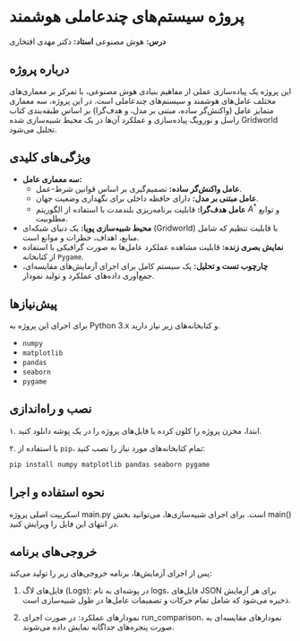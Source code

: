 # **پروژه سیستم‌های چندعاملی هوشمند**

**درس:** هوش مصنوعی
**استاد:** دکتر مهدی افتخاری

## **درباره پروژه**

این پروژه یک پیاده‌سازی عملی از مفاهیم بنیادی هوش مصنوعی، با تمرکز بر معماری‌های مختلف عامل‌های هوشمند و سیستم‌های چندعاملی است. در این پروژه، سه معماری متمایز عامل (واکنش‌گر ساده، مبتنی بر مدل، و هدف‌گرا) بر اساس طبقه‌بندی کتاب راسل و نورویگ پیاده‌سازی و عملکرد آن‌ها در یک محیط شبیه‌سازی شده Gridworld تحلیل می‌شود.

## **ویژگی‌های کلیدی**

* **سه معماری عامل:**
    * **عامل واکنش‌گر ساده:** تصمیم‌گیری بر اساس قوانین شرط-عمل.
    * **عامل مبتنی بر مدل:** دارای حافظه داخلی برای نگهداری وضعیت جهان.
    * **عامل هدف‌گرا:** قابلیت برنامه‌ریزی بلندمدت با استفاده از الگوریتم $A^{*}$ و توابع مطلوبیت.
* **محیط شبیه‌سازی پویا:** یک دنیای شبکه‌ای (Gridworld) با قابلیت تنظیم که شامل منابع، اهداف، خطرات و موانع است.
* **نمایش بصری زنده:** قابلیت مشاهده عملکرد عامل‌ها به صورت گرافیکی با استفاده از کتابخانه `Pygame`.
* **چارچوب تست و تحلیل:** یک سیستم کامل برای اجرای آزمایش‌های مقایسه‌ای، جمع‌آوری داده‌های عملکرد و تولید نمودار.

## **پیش‌نیازها**

برای اجرای این پروژه به Python 3.x و کتابخانه‌های زیر نیاز دارید.

* `numpy`
* `matplotlib`
* `pandas`
* `seaborn`
* `pygame`

## **نصب و راه‌اندازی**

۱. ابتدا، مخزن پروژه را کلون کرده یا فایل‌های پروژه را در یک پوشه دانلود کنید.

۲. با استفاده از `pip`، تمام کتابخانه‌های مورد نیاز را نصب کنید:
```bash
pip install numpy matplotlib pandas seaborn pygame
```
## **نحوه استفاده و اجرا**
اسکریپت اصلی پروژه main.py است. برای اجرای شبیه‌سازی‌ها، می‌توانید بخش main() در انتهای این فایل را ویرایش کنید.
## **خروجی‌های برنامه**
پس از اجرای آزمایش‌ها، برنامه خروجی‌های زیر را تولید می‌کند:

1. فایل‌های لاگ (Logs): در پوشه‌ای به نام logs، فایل‌های JSON برای هر آزمایش ذخیره می‌شود که شامل تمام حرکات و تصمیمات عامل‌ها در طول شبیه‌سازی است.

2. نمودارهای عملکرد: در صورت اجرای run_comparison، نمودارهای مقایسه‌ای به صورت پنجره‌های جداگانه نمایش داده می‌شوند.

